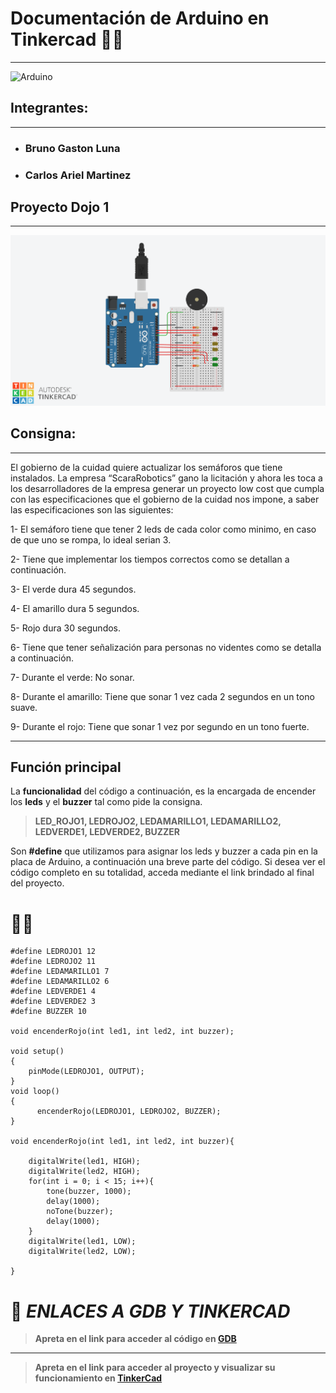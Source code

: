 # **Documentación de Arduino en Tinkercad 👨‍💻**
---

![Arduino](https://d1e4pidl3fu268.cloudfront.net/1e27d448-be48-4a6a-97e9-855e2321ad37/images.crop_222x168_38,0.preview.png)

##     **Integrantes**:
---
* ### Bruno Gaston Luna
* ### Carlos Ariel Martinez

## **Proyecto Dojo 1**
---

![Tinkercad](image.png "Vista previa, esquema en Tinkercad")


## **Consigna:**
---
El gobierno de la cuidad quiere actualizar los semáforos que tiene instalados. La empresa
“ScaraRobotics” gano la licitación y ahora les toca a los desarrolladores de la empresa generar
un proyecto low cost que cumpla con las especificaciones que el gobierno de la cuidad nos
impone, a saber las especificaciones son las siguientes:

1- El semáforo tiene que tener 2 leds de cada color como minimo, en caso de que uno se
rompa, lo ideal serian 3.

2- Tiene que implementar los tiempos correctos como se detallan a continuación.

3- El verde dura 45 segundos.

4- El amarillo dura 5 segundos.

5- Rojo dura 30 segundos.

6- Tiene que tener señalización para personas no videntes como se detalla a
continuación.

7- Durante el verde: No sonar.

8- Durante el amarillo: Tiene que sonar 1 vez cada 2 segundos en un tono suave.

9- Durante el rojo: Tiene que sonar 1 vez por segundo en un tono fuerte.

---


## **Función principal**
La **funcionalidad** del código a continuación, es la encargada de encender los **leds** y el **buzzer** tal como pide la consigna.

>**LED_ROJO1, LEDROJO2, LEDAMARILLO1, LEDAMARILLO2, LEDVERDE1, LEDVERDE2, BUZZER**



Son **#define** que utilizamos para asignar los leds y buzzer a cada pin en la placa de Arduino, a continuación una breve parte del código. Si desea ver el código completo en su totalidad, acceda mediante el link brindado al final del proyecto.

# 👨‍💻
```
#define LEDROJO1 12
#define LEDROJO2 11
#define LEDAMARILLO1 7
#define LEDAMARILLO2 6
#define LEDVERDE1 4
#define LEDVERDE2 3
#define	BUZZER 10

void encenderRojo(int led1, int led2, int buzzer);

void setup()
{
	pinMode(LEDROJO1, OUTPUT);
}
void loop()
{
 	  encenderRojo(LEDROJO1, LEDROJO2, BUZZER);
}

void encenderRojo(int led1, int led2, int buzzer){
	
  	digitalWrite(led1, HIGH);
  	digitalWrite(led2, HIGH);
  	for(int i = 0; i < 15; i++){
    	tone(buzzer, 1000);
      	delay(1000);
      	noTone(buzzer);
      	delay(1000);
  	}
  	digitalWrite(led1, LOW);
    digitalWrite(led2, LOW);

}
```


# 🤖 *ENLACES A GDB Y TINKERCAD*
>**Apreta en el link para acceder al código en 
[GDB](https://onlinegdb.com/sfFZTfVYhX)**
---
>**Apreta en el link para acceder al proyecto y visualizar su funcionamiento en 
[TinkerCad](https://www.tinkercad.com/things/hTzddfy4eMr-copy-of-ingenious-jarv/editel?sharecode=XMAkSj8YNhMUiLO-ekCLCINNLASEASIpMq-K4fyIjj4)**
